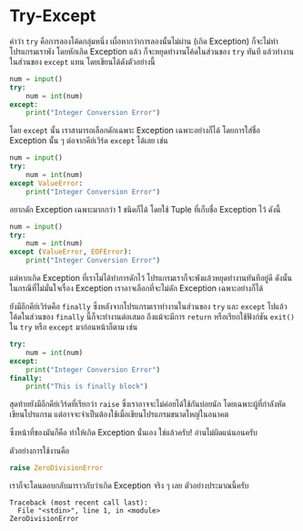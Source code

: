 # Try-Except
คำว่า `try` คือการลองโค้ดกลุ่มหนึ่ง เผื่อหากว่าการลองนั้นไม่ผ่าน (เกิด Exception) ก็จะไม่ทำโปรแกรมเราพัง โดยหักเกิด Exception แล้ว ก็จะหยุดทำงานโค้ดในส่วนของ `try` ทันที แล้วทำงานในส่วนของ `except` แทน โดยเขียนได้ดังตัวอย่างนี้

```python
num = input()
try:
    num = int(num)
except:
    print("Integer Conversion Error")
```

โดย `except` นั้น เราสามารถเลือกดักเฉพาะ Exception เฉพาะอย่างก็ได้ โดยการใส่ชื่อ Exception นั้น ๆ ต่อจากคีย์เวิร์ด `except` ได้เลย เช่น

```python
num = input()
try:
    num = int(num)
except ValueError:
    print("Integer Conversion Error")
```

อยากดัก Exception เฉพาะมากกว่า 1 ชนิดก็ได้ โดยใช้ Tuple ที่เก็บชื่อ Exception ไว้ ดังนี้

```python
num = input()
try:
    num = int(num)
except (ValueError, EOFError):
    print("Integer Conversion Error")
```

แต่หากเกิด Exception ที่เราไม่ได้ทำการดักไว้ โปรแกรมเราก็จะพังแล้วหยุดทำงานทันทีอยู่ดี ดังนั้นในกรณีที่ไม่มั่นใจเรื่อง Exception เราอาจเลือกที่จะไม่ดัก Exception เฉพาะอย่างก็ได้

ยังมีอีกคีย์เวิร์ดคือ `finally` ซึ่งหลังจากโปรแกรมเราทำงานในส่วนของ `try` และ `except` ไปแล้ว โค้ดในส่วนของ `finally` นี้ก็จะทำงานต่อเสมอ ถึงแม้จะมีการ `return` หรือเรียกใช้ฟังก์ชัน `exit()` ใน `try` หรือ `except` มาก่อนหน้าก็ตาม เช่น

```python
try:
    num = int(num)
except:
    print("Integer Conversion Error")
finally:
    print("This is finally block")
```

สุดท้ายยังมีอีกคีย์เวิร์ดที่เรียกว่า `raise` ซึ่งเราอาจจะไม่ค่อยได้ใช้กันบ่อยนัก โดยเฉพาะผู้ที่กำลังหัดเขียนโปรแกรม แต่อาจจะจำเป็นต้องใช้เมื่อเขียนโปรแกรมขนาดใหญ่ในอนาคต

ซึ่งหน้าที่ของมันก็คือ ทำให้เกิด Exception นั่นเอง ใช่แล้วครับ! อ่านไม่ผิดแน่นอนครับ

ตัวอย่างการใช้งานคือ

```python
raise ZeroDivisionError
```

เราก็จะโดนตอบกลับมาราวกับว่าเกิด Exception จริง ๆ เลย ตัวอย่างประมาณนี้ครับ

```
Traceback (most recent call last):
  File "<stdin>", line 1, in <module>
ZeroDivisionError
```
